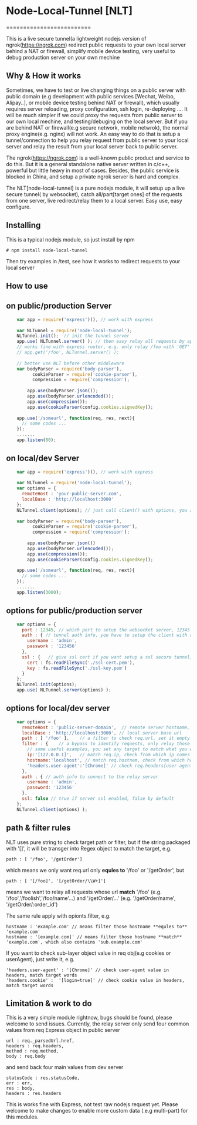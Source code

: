 # Node-Local-Tunnel [NLT]
=========================

This is a live secure tunnel(a lightweight nodejs version of ngrok(https://ngrok.com) redirect public requests to your own local server behind a NAT or firewall, simplify mobile device testing, very useful to debug production server on your own mechine

Why & How it works
----------
Sometimes, we have to test or live changing things on a public server with public domain (e.g development with public services [Wechat, Weibo, Alipay..], or mobile device testing behind NAT or firewall), which usually requires server reloading, proxy configuration, ssh login, re-deploying .... It will be much simpler if we could proxy the requests from public server to our own local mechine, and testing/debuging on the local server.
But if you are behind NAT or firewall(e.g secure network, mobile netwrok), the normal proxy engine(e.g. nginx) will not work. An easy way to do that is setup a tunnel/connection to help you relay request from public server to your local server and relay the result from your local server back to public server.

The ngrok(https://ngrok.com) is a well-known public product and service to do this. But it is a general standalone native server written in c/c++, powerful but little heavy in most of cases. Besides, the public service is blocked in China, and setup a private ngrok server is hard and complex.

The NLT[node-local-tunnel] is a pure nodejs module, it will setup up a live secure tunnel( by websocket), catch all/part[target ones] of the requests from one server, live redirect/relay them to a local server. Easy use, easy configure.

Installing
----------
This is a typical nodejs module, so just install by npm

    # npm install node-local-tunnel

Then try examples in /test, see how it works to redirect requests to your local server

How to use
----------
## on public/production Server
```javascript
    var app = require('express')(), // work with express
    
    var NLTunnel = require('node-local-tunnel');
    NLTunnel.init();  // init the tunnel server
    app.use( NLTunnel.server() ); // then easy relay all requests by app.use
    // works fine with express router, e.g. only relay /foo with 'GET' request  
    // app.get('/foo', NLTunnel.server() ); 
    
    // better use NLT before other middleware
    var	bodyParser = require('body-parser'),
		  cookieParser = require('cookie-parser'),
		  compression = require('compression');
		
		app.use(bodyParser.json());
		app.use(bodyParser.urlencoded());
		app.use(compression());
		app.use(cookieParser(config.cookies.signedKey));
	  
    app.use('/someurl', function(req, res, next){
      // some codes ...
    });
    .......
    app.listen(80);
```

## on local/dev Server
```javascript
    var app = require('express')(), // work with express
    
    var NLTunnel = require('node-local-tunnel');
    var options = {
      remoteHost : 'your-public-server.com',
      localBase : 'http://localhost:3000'
    };
    NLTunnel.client(options); // just call client() with options, you are free to go
    
    var	bodyParser = require('body-parser'),
		  cookieParser = require('cookie-parser'),
		  compression = require('compression');
		
		app.use(bodyParser.json())
		app.use(bodyParser.urlencoded());
		app.use(compression());
		app.use(cookieParser(config.cookies.signedKey));
	  
    app.use('/someurl', function(req, res, next){
      // some codes ...
    });
    .......
    app.listen(3000);
```

## options for public/production server
```javascript
    var options = {
      port : 12345, // which port to setup the websocket server, 12345 by default
      auth : { // tunnel auth info, you have to setup the client with same obj to connect, null by default
        username : 'admin',
        passwork : '123456'
      },
      ssl : {	// give ssl cert if you want setup a ssl secure tunnel, null by default
        cert : fs.readFileSync('./ssl-cert.pem'),
        key : fs.readFileSync('./ssl-key.pem')
      }
    };
    NLTunnel.init(options);
    app.use( NLTunnel.server(options) );
```

## options for local/dev server
```javascript
    var options = {
      remoteHost : 'public-server-domain',	// remote server hostname, e.g example.com
      localBase : 'http://localhost:3000', // local server base url
      path : [ '/foo' ],	// a filter to check req.url, set it empty if you want relay all requests
      filter : {	// a bypass to identify requests, only relay those who fit all values in req obj
        // some useful examples, you set any target to match what you want from the request obj
        ip:'[127.0.0.1]', 	// match req.ip, check from which ip comes from 127.0.0.1
        hostname:'localhost', // match req.hostnem, check from which host
        'headers.user-agent':'[Chrome]' // check req.headers[user-agent], check if chrome
      },
      auth : { // auth info to connect to the relay server 
        username : 'admin',
        password: '123456'
      },
      ssl: false // true if server ssl enabled, false by default
    };
    NLTunnel.client(options) );
```

path & filter rules
-------------------

NLT uses pure string to check target path or filter, but if the string packaged with '[]', it will be transger into Regex object to match the target, e.g.

    path : [ '/foo', '/getOrder']

which means we only want req.url only **equles to** '/foo' or '/getOrder', but

    path : [ '[/foo]', '[/getOrder/\\W+]']

means we want to relay all requests whose url **match** '/foo' (e.g. '/foo','/foolish','/foo/name'...) and '/getOrder/...' (e.g. '/getOrder/name', '/getOrder/:order_id')

The same rule apply with opionts.filter, e.g.

    hostname : 'example.com' // means filter those hostname **equles to** 'example.com'
    hostname : '[example.com]' // means filter those hostname **match** 'example.com', which also contains 'sub.example.com'

If you want to check sub-layer object value in req obj(e.g cookies or userAgent), just write it, e.g.

    'headers.user-agent' : '[Chrome]' // check user-agent value in headers, match target words
    'headers.cookie' :  '[login=true]' // check cookie value in headers, match target words

Limitation & work to do
-----------------------

This is a very simple module rightnow, bugs should be found, please welcome to send issues.
Currently, the relay server only send four common values from req Express object in public server

    url : req._parsedUrl.href,
    headers : req.headers,
    method : req.method,
    body : req.body

and send back four main values from dev server 

    statusCode : res.statusCode,
    err : err,
    res : body,
    headers : res.headers

This is works fine with Express, not test raw nodejs request yet. Please welcome to make changes to enable more custom data (.e.g multi-part) for this modules.







